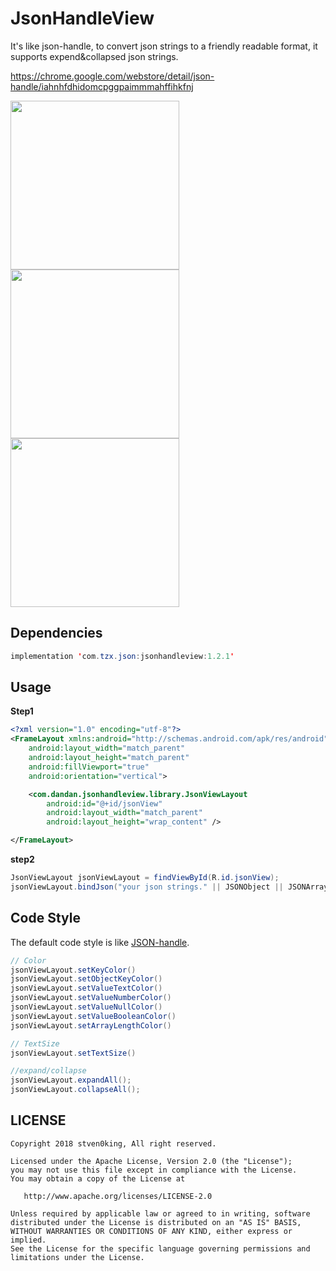 # JsonHandleView
It's like json-handle, to convert json strings to a friendly readable format, it supports expend&amp;collapsed json strings.

https://chrome.google.com/webstore/detail/json-handle/iahnhfdhidomcpggpaimmmahffihkfnj

<img src="https://github.com/stven0king/JsonHandleView/blob/master/screenshots/json-handle.png?raw=true" width="270"/>

<img src="https://github.com/stven0king/JsonHandleView/blob/master/screenshots/json-handle.gif?raw=true" width="270"/>

<img src="https://github.com/stven0king/JsonHandleView/blob/master/screenshots/json-expand.gif?raw=true" width="270"/>

## Dependencies

```java
implementation 'com.tzx.json:jsonhandleview:1.2.1'
```

## Usage

**Step1**

```xml
<?xml version="1.0" encoding="utf-8"?>
<FrameLayout xmlns:android="http://schemas.android.com/apk/res/android"
    android:layout_width="match_parent"
    android:layout_height="match_parent"
    android:fillViewport="true"
    android:orientation="vertical">

    <com.dandan.jsonhandleview.library.JsonViewLayout
        android:id="@+id/jsonView"
        android:layout_width="match_parent"
        android:layout_height="wrap_content" />

</FrameLayout>
```

**step2**

```java
JsonViewLayout jsonViewLayout = findViewById(R.id.jsonView);
jsonViewLayout.bindJson("your json strings." || JSONObject || JSONArray);
```

## Code Style

The default code style is like [JSON-handle](https://chrome.google.com/webstore/detail/json-handle/iahnhfdhidomcpggpaimmmahffihkfnj).

```java
// Color
jsonViewLayout.setKeyColor()
jsonViewLayout.setObjectKeyColor()
jsonViewLayout.setValueTextColor()
jsonViewLayout.setValueNumberColor()
jsonViewLayout.setValueNullColor()
jsonViewLayout.setValueBooleanColor()
jsonViewLayout.setArrayLengthColor()

// TextSize
jsonViewLayout.setTextSize()

//expand/collapse
jsonViewLayout.expandAll();
jsonViewLayout.collapseAll();
```

## LICENSE

```lis
Copyright 2018 stven0king, All right reserved.

Licensed under the Apache License, Version 2.0 (the "License");
you may not use this file except in compliance with the License.
You may obtain a copy of the License at

   http://www.apache.org/licenses/LICENSE-2.0

Unless required by applicable law or agreed to in writing, software
distributed under the License is distributed on an "AS IS" BASIS,
WITHOUT WARRANTIES OR CONDITIONS OF ANY KIND, either express or implied.
See the License for the specific language governing permissions and
limitations under the License.
```

